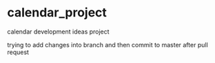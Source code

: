 calendar_project
================

calendar development ideas project

trying to add changes into branch and then commit to master after pull request

